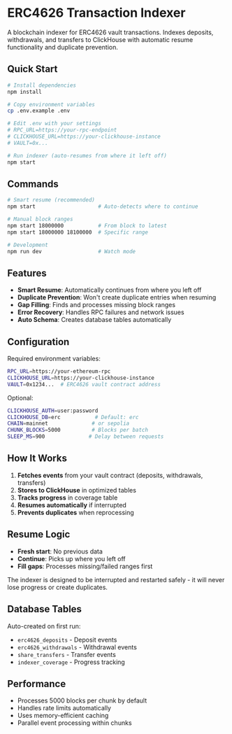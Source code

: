 # ERC4626 Transaction Indexer

A blockchain indexer for ERC4626 vault transactions. Indexes deposits, withdrawals, and transfers to ClickHouse with automatic resume functionality and duplicate prevention.

## Quick Start

```bash
# Install dependencies
npm install

# Copy environment variables
cp .env.example .env

# Edit .env with your settings
# RPC_URL=https://your-rpc-endpoint
# CLICKHOUSE_URL=https://your-clickhouse-instance  
# VAULT=0x...

# Run indexer (auto-resumes from where it left off)
npm start
```

## Commands

```bash
# Smart resume (recommended)
npm start                    # Auto-detects where to continue

# Manual block ranges  
npm start 18000000           # From block to latest
npm start 18000000 18100000  # Specific range

# Development
npm run dev                  # Watch mode
```

## Features

- **Smart Resume**: Automatically continues from where you left off
- **Duplicate Prevention**: Won't create duplicate entries when resuming
- **Gap Filling**: Finds and processes missing block ranges
- **Error Recovery**: Handles RPC failures and network issues
- **Auto Schema**: Creates database tables automatically

## Configuration

Required environment variables:

```bash
RPC_URL=https://your-ethereum-rpc
CLICKHOUSE_URL=https://your-clickhouse-instance
VAULT=0x1234...  # ERC4626 vault contract address
```

Optional:
```bash
CLICKHOUSE_AUTH=user:password
CLICKHOUSE_DB=erc           # Default: erc
CHAIN=mainnet              # or sepolia  
CHUNK_BLOCKS=5000          # Blocks per batch
SLEEP_MS=900              # Delay between requests
```

## How It Works

1. **Fetches events** from your vault contract (deposits, withdrawals, transfers)
2. **Stores to ClickHouse** in optimized tables
3. **Tracks progress** in coverage table
4. **Resumes automatically** if interrupted
5. **Prevents duplicates** when reprocessing

## Resume Logic

- **Fresh start**: No previous data
- **Continue**: Picks up where you left off  
- **Fill gaps**: Processes missing/failed ranges first

The indexer is designed to be interrupted and restarted safely - it will never lose progress or create duplicates.

## Database Tables

Auto-created on first run:
- `erc4626_deposits` - Deposit events
- `erc4626_withdrawals` - Withdrawal events  
- `share_transfers` - Transfer events
- `indexer_coverage` - Progress tracking

## Performance

- Processes 5000 blocks per chunk by default
- Handles rate limits automatically
- Uses memory-efficient caching
- Parallel event processing within chunks
